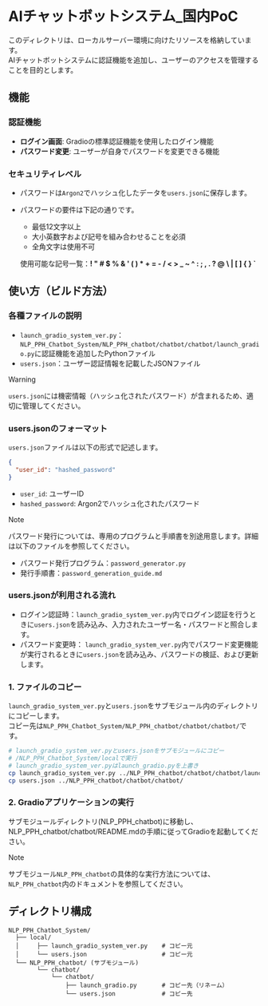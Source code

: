 # AIチャットボットシステム_国内PoC
このディレクトリは、ローカルサーバー環境に向けたリソースを格納しています。  
AIチャットボットシステムに認証機能を追加し、ユーザーのアクセスを管理することを目的とします。

## 機能

### 認証機能
- **ログイン画面**: Gradioの標準認証機能を使用したログイン機能
- **パスワード変更**: ユーザーが自身でパスワードを変更できる機能

### セキュリティレベル
- パスワードは`Argon2`でハッシュ化したデータを`users.json`に保存します。
- パスワードの要件は下記の通りです。
  - 最低12文字以上
  - 大小英数字および記号を組み合わせることを必須
  - 全角文字は使用不可

  使用可能な記号一覧：**! " # $ % & ' ( ) * + = - / < > _ ~ ^ : ; , . ? @ \ | [ ] { } `**

## 使い方（ビルド方法）

### 各種ファイルの説明
- `launch_gradio_system_ver.py`：`NLP_PPH_Chatbot_System/NLP_PPH_chatbot/chatbot/chatbot/launch_gradio.py`に認証機能を追加したPythonファイル
- `users.json`：ユーザー認証情報を記載したJSONファイル

> [!Warning]
> `users.json`には機密情報（ハッシュ化されたパスワード）が含まれるため、適切に管理してください。

### users.jsonのフォーマット
`users.json`ファイルは以下の形式で記述します。

```json
{
  "user_id": "hashed_password"
}
```
- `user_id`: ユーザーID
- `hashed_password`: Argon2でハッシュ化されたパスワード

> [!NOTE]
> パスワード発行については、専用のプログラムと手順書を別途用意します。詳細は以下のファイルを参照してください。
> - パスワード発行プログラム：`password_generator.py`
> - 発行手順書：`password_generation_guide.md`

### users.jsonが利用される流れ
- ログイン認証時：`launch_gradio_system_ver.py`内でログイン認証を行うときに`users.json`を読み込み、入力されたユーザー名・パスワードと照合します。
- パスワード変更時： `launch_gradio_system_ver.py`内でパスワード変更機能が実行されるときに`users.json`を読み込み、パスワードの検証、および更新します。

### 1. ファイルのコピー
`launch_gradio_system_ver.py`と`users.json`をサブモジュール内のディレクトリにコピーします。  
コピー先は`NLP_PPH_Chatbot_System/NLP_PPH_chatbot/chatbot/chatbot/`です。

```bash
# launch_gradio_system_ver.pyとusers.jsonをサブモジュールにコピー
# /NLP_PPH_Chatbot_System/localで実行
# launch_gradio_system_ver.pyはlaunch_gradio.pyを上書き
cp launch_gradio_system_ver.py ../NLP_PPH_chatbot/chatbot/chatbot/launch_gradio.py
cp users.json ../NLP_PPH_chatbot/chatbot/chatbot/
```

### 2. Gradioアプリケーションの実行
サブモジュールディレクトリ(NLP_PPH_chatbot)に移動し、NLP_PPH_chatbot/chatbot/README.mdの手順に従ってGradioを起動してください。

> [!NOTE]
> サブモジュール`NLP_PPH_chatbot`の具体的な実行方法については、`NLP_PPH_chatbot`内のドキュメントを参照してください。

## ディレクトリ構成

```
NLP_PPH_Chatbot_System/
  ├── local/
  │     ├── launch_gradio_system_ver.py    # コピー元
  │     └── users.json                     # コピー元
  └── NLP_PPH_chatbot/ (サブモジュール)
        └── chatbot/
            └── chatbot/
                ├── launch_gradio.py       # コピー先（リネーム）
                └── users.json             # コピー先
```
